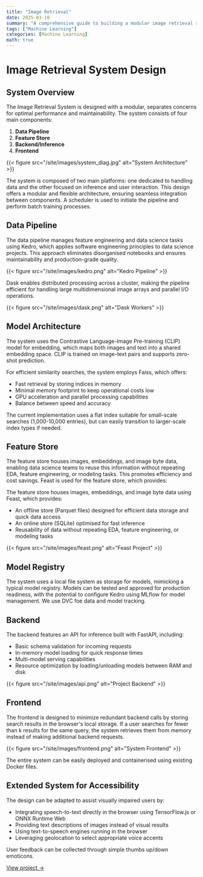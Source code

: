 ```yaml
---
title: "Image Retrieval"
date: 2025-03-10
summary: "A comprehensive guide to building a modular image retrieval system with CLIP embeddings and Faiss. This article details the complete architecture including data pipelines with Kedro and Dask, feature storage with Feast..."
tags: ["Machine Learning"]
categories: [Machine Learning]
math: true
---
```


# Image Retrieval System Design

## System Overview

The Image Retrieval System is designed with a modular, separates concerns for optimal performance and maintainability. The system consists of four main components:

1. **Data Pipeline**
2. **Feature Store**
3. **Backend/Inference**
4. **Frontend**

{{< figure src="/site/images/system_diag.jpg" alt="System Architecture" >}}

The system is composed of two main platforms: one dedicated to handling data and the other focused on inference and user interaction. This design offers a modular and flexible architecture, ensuring seamless integration between components. A scheduler is used to initiate the pipeline and perform batch training processes.

## Data Pipeline

The data pipeline manages feature engineering and data science tasks using Kedro, which applies software engineering principles to data science projects. This approach eliminates disorganised notebooks and ensures maintainability and production-grade quality.

{{< figure src="/site/images/kedro.png" alt="Kedro Pipeline" >}}

Dask enables distributed processing across a cluster, making the pipeline efficient for handling large multidimensional image arrays and parallel I/O operations.

{{< figure src="/site/images/dask.png" alt="Dask Workers" >}}

## Model Architecture

The system uses the Contrastive Language-Image Pre-training (CLIP) model for embedding, which maps both images and text into a shared embedding space. CLIP is trained on image-text pairs and supports zero-shot prediction.

For efficient similarity searches, the system employs Faiss, which offers:

- Fast retrieval by storing indices in memory
- Minimal memory footprint to keep operational costs low
- GPU acceleration and parallel processing capabilities
- Balance between speed and accuracy

The current implementation uses a flat index suitable for small-scale searches (1,000-10,000 entries), but can easily transition to larger-scale index types if needed.

## Feature Store

The feature store houses images, embeddings, and image byte data, enabling data science teams to reuse this information without repeating EDA, feature engineering, or modeling tasks. This promotes efficiency and cost savings. Feast is used for the feature store, which provides:

The feature store houses images, embeddings, and image byte data using Feast, which provides:

- An offline store (Parquet files) designed for efficient data storage and quick data access
- An online store (SQLite) optimised for fast inference
- Reusability of data without repeating EDA, feature engineering, or modeling tasks

{{< figure src="/site/images/feast.png" alt="Feast Project" >}}

## Model Registry

The system uses a local file system as storage for models, mimicking a typical model registry. Models can be tested and approved for production readiness, with the potential to configure Kedro using MLflow for model management. We use DVC foe data and model tracking.

## Backend

The backend features an API for inference built with FastAPI, including:

- Basic schema validation for incoming requests
- In-memory model loading for quick response times
- Multi-model serving capabilities
- Resource optimization by loading/unloading models between RAM and disk

{{< figure src="/site/images/api.png" alt="Project Backend" >}}

## Frontend

The frontend is designed to minimize redundant backend calls by storing search results in the browser's local storage. If a user searches for fewer than k results for the same query, the system retrieves them from memory instead of making additional backend requests.

{{< figure src="/site/images/frontend.png" alt="System Frontend" >}}

The entire system can be easily deployed and containerised using existing Docker files.

## Extended System for Accessibility

The design can be adapted to assist visually impaired users by:

- Integrating speech-to-text directly in the browser using TensorFlow.js or ONNX Runtime Web
- Providing text descriptions of images instead of visual results
- Using text-to-speech engines running in the browser
- Leveraging geolocation to select appropriate voice accents

User feedback can be collected through simple thumbs up/down emoticons.

[View project →](https://github.com/SboneloMdluli/Multi-Modal-Image-Retrieval)
